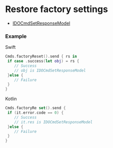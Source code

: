 # Restore factory settings 
* [IDOCmdSetResponseModel](../model/IDOCmdSetResponseModel.md)



### Example 

Swift
```swift
Cmds.factoryReset().send { rs in
 if case .success(let obj) = rs {
 	// Success
 	// obj is IDOCmdSetResponseModel
 }else {
 	// Failure
 }
}
```

Kotlin
```kotlin
Cmds.factoryRe set().send {
 if (it.error.code == 0) {
 	// Success
 	// it.res is IDOCmdSetResponseModel
 }else {
 	// Failure
 }
}
```
